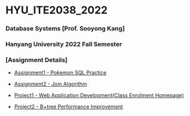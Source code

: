 # HYU_ITE2038_2022
### Database Systems [Prof. Sooyong Kang] 

### Hanyang University 2022 Fall Semester

### [Assignment Details]

- [Assignment1 - Pokemon SQL Practice](https://github.com/PictureHouse/HYU_ITE2038_2022/tree/main/Assignment1)

- [Assignment2 - Join Algorithm](https://github.com/PictureHouse/HYU_ITE2038_2022/tree/main/Assignment2)

- [Project1 - Web Application Development(Class Enrolment Homepage)](https://github.com/PictureHouse/HYU_ITE2038_2022/tree/main/Project1)

- [Project2 - B+tree Performance Improvement](https://github.com/PictureHouse/HYU_ITE2038_2022/tree/main/Project2)
